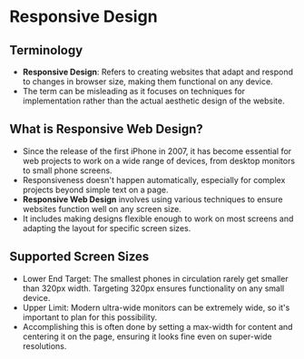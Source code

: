 # Responsive Design

## Terminology

- **Responsive Design**: Refers to creating websites that adapt and respond to changes in browser size, making them functional on any device.
- The term can be misleading as it focuses on techniques for implementation rather than the actual aesthetic design of the website.

## What is Responsive Web Design?

- Since the release of the first iPhone in 2007, it has become essential for web projects to work on a wide range of devices, from desktop monitors to small phone screens.
- Responsiveness doesn't happen automatically, especially for complex projects beyond simple text on a page.
- **Responsive Web Design** involves using various techniques to ensure websites function well on any screen size.
- It includes making designs flexible enough to work on most screens and adapting the layout for specific screen sizes.

## Supported Screen Sizes

- Lower End Target: The smallest phones in circulation rarely get smaller than 320px width. Targeting 320px ensures functionality on any small device.
- Upper Limit: Modern ultra-wide monitors can be extremely wide, so it's important to plan for this possibility.
- Accomplishing this is often done by setting a max-width for content and centering it on the page, ensuring it looks fine even on super-wide resolutions.

